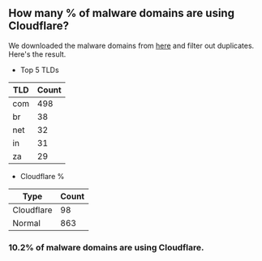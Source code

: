 ## How many % of malware domains are using Cloudflare?


We downloaded the malware domains from [here](https://urlhaus.abuse.ch) and filter out duplicates.
Here's the result.


[//]: # (start replacement)


- Top 5 TLDs

| TLD | Count |
| --- | --- |
| com | 498 |
| br | 38 |
| net | 32 |
| in | 31 |
| za | 29 |


- Cloudflare %

| Type | Count |
| --- | --- |
| Cloudflare | 98 |
| Normal | 863 |


### 10.2% of malware domains are using Cloudflare.